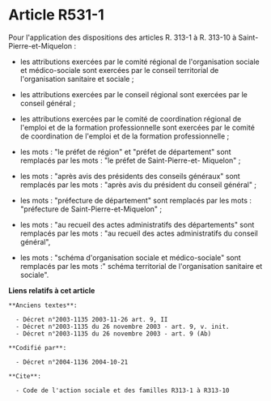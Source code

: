 # Article R531-1

Pour l'application des dispositions des articles R. 313-1 à R. 313-10 à Saint-Pierre-et-Miquelon :

- les attributions exercées par le comité régional de l'organisation sociale et médico-sociale sont exercées par le conseil
territorial de l'organisation sanitaire et sociale ;

- les attributions exercées par le conseil régional sont exercées par le conseil général ;

- les attributions exercées par le comité de coordination régional de l'emploi et de la formation professionnelle sont
exercées par le comité de coordination de l'emploi et de la formation professionnelle ;

- les mots : "le préfet de région" et "préfet de département" sont remplacés par les mots : "le préfet de Saint-Pierre-et-
Miquelon" ;

- les mots : "après avis des présidents des conseils généraux" sont remplacés par les mots : "après avis du président du
conseil général" ;

- les mots : "préfecture de département" sont remplacés par les mots : "préfecture de Saint-Pierre-et-Miquelon" ;

- les mots : "au recueil des actes administratifs des départements" sont remplacés par les mots : "au recueil des actes
administratifs du conseil général", 

- les mots : "schéma d'organisation sociale et médico-sociale" sont remplacés par les mots :" schéma territorial de
l'organisation sanitaire et sociale".

**Liens relatifs à cet article**

	**Anciens textes**:

	  - Décret n°2003-1135 2003-11-26 art. 9, II
	  - Décret n°2003-1135 du 26 novembre 2003 - art. 9, v. init.
	  - Décret n°2003-1135 du 26 novembre 2003 - art. 9 (Ab)

	**Codifié par**:

	  - Décret n°2004-1136 2004-10-21

	**Cite**:

	  - Code de l'action sociale et des familles R313-1 à R313-10
